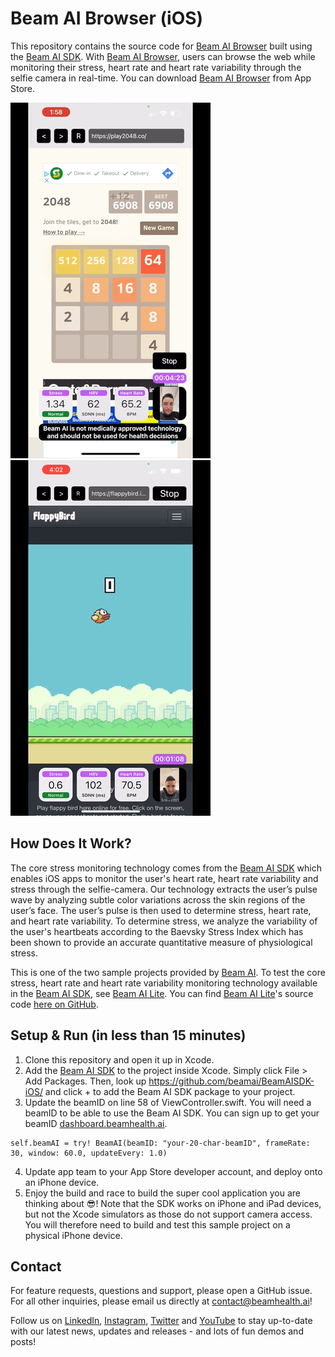 # Beam AI Browser (iOS)

This repository contains the source code for [Beam AI Browser](https://apps.apple.com/ua/app/beam-ai-browser/id1629793784) built using the [Beam AI SDK](https://github.com/beamai/BeamAISDK-iOS). With [Beam AI Browser](https://apps.apple.com/ua/app/beam-ai-browser/id1629793784), users can browse the web while monitoring their stress, heart rate and heart rate variability through the selfie camera in real-time. You can download [Beam AI Browser](https://apps.apple.com/ua/app/beam-ai-browser/id1629793784) from App Store.

![Beam AI Browser Demo 1](Beam_AI_Browser_Demo1.gif)![Beam AI Browser Demo 2](Beam_AI_Browser_Demo2.gif)

## How Does It Work?

The core stress monitoring technology comes from the [Beam AI SDK](https://github.com/beamai/BeamAISDK-iOS) which enables iOS apps to monitor the user's heart rate, heart rate variability and stress through the selfie-camera. Our technology extracts the user’s pulse wave by analyzing subtle color variations across the skin regions of the user’s face. The user’s pulse is then used to determine stress, heart rate, and heart rate variability. To determine stress, we analyze the variability of the user's heartbeats according to the Baevsky Stress Index which has been shown to provide an accurate quantitative measure of physiological stress.

This is one of the two sample projects provided by [Beam AI](https://www.beamhealth.ai/). To test the core stress, heart rate and heart rate variability monitoring technology available in the [Beam AI SDK](https://github.com/beamai/BeamAISDK-iOS), see [Beam AI Lite](https://apps.apple.com/ua/app/beam-ai-lite/id1629758948). You can find [Beam AI Lite](https://apps.apple.com/ua/app/beam-ai-lite/id1629758948)'s source code [here on GitHub](https://github.com/beamai/BeamAILite-iOS).

## Setup & Run (in less than 15 minutes)

1. Clone this repository and open it up in Xcode.
2. Add the [Beam AI SDK](https://github.com/beamai/BeamAISDK-iOS) to the project inside Xcode. Simply click File > Add Packages. Then, look up https://github.com/beamai/BeamAISDK-iOS/ and click + to add the Beam AI SDK package to your project.
3. Update the beamID on line 58 of ViewController.swift. You will need a beamID to be able to use the Beam AI SDK. You can sign up to get your beamID [dashboard.beamhealth.ai](https://dashboard.beamhealth.ai/).

```
self.beamAI = try! BeamAI(beamID: "your-20-char-beamID", frameRate: 30, window: 60.0, updateEvery: 1.0)
```

4. Update app team to your App Store developer account, and deploy onto an iPhone device.
5. Enjoy the build and race to build the super cool application you are thinking about 😎! Note that the SDK works on iPhone and iPad devices, but not the Xcode simulators as those do not support camera access. You will therefore need to build and test this sample project on a physical iPhone device.

## Contact

For feature requests, questions and support, please open a GitHub issue. For all other inquiries, please email us directly at [contact@beamhealth.ai](contact@beamhealth.ai)!

Follow us on [LinkedIn](https://www.linkedin.com/company/beamhealthai/), [Instagram](https://www.instagram.com/beamhealthai/), [Twitter](https://twitter.com/BeamHealthAI) and [YouTube](https://www.youtube.com/channel/UCLhM9USQWe01OZoPOFvQ6sg/featured) to stay up-to-date with our latest news, updates and releases - and lots of fun demos and posts!
